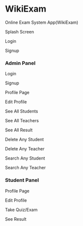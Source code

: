 # WikiExam
Online Exam System App(WikiExam)

Splash Screen

Login

Signup

### Admin Panel

Login

Signup

Profile Page

Edit Profile

See All Students

See All Teachers

See All Result

Delete Any Student

Delete Any Teacher

Search Any Student

Search Any Teacher

### Student Panel

Profile Page

Edit Profile

Take Quiz/Exam

See Result
